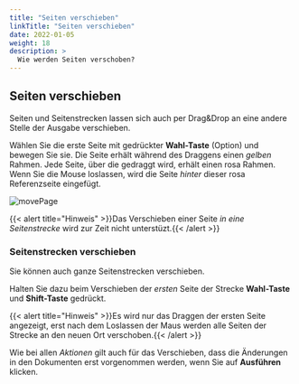```yaml
---
title: "Seiten verschieben"
linkTitle: "Seiten verschieben"
date: 2022-01-05
weight: 18
description: >
  Wie werden Seiten verschoben?
---
```


 ## Seiten verschieben

Seiten und Seitenstrecken lassen sich auch per Drag&Drop an eine andere Stelle der Ausgabe verschieben.

Wählen Sie die erste Seite mit gedrückter **Wahl-Taste** (Option) und bewegen Sie sie. Die Seite erhält während des Draggens einen *gelben* Rahmen. Jede Seite, über die gedraggt wird, erhält einen rosa Rahmen. Wenn Sie die Mouse loslassen, wird die Seite *hinter* dieser rosa Referenzseite eingefügt.


![movePage](/images/movePage.png)


{{< alert title="Hinweis" >}}Das Verschieben einer Seite *in eine Seitenstrecke* wird zur Zeit nicht unterstüzt.{{< /alert >}}


 ### Seitenstrecken verschieben

Sie können auch ganze Seitenstrecken verschieben. 

Halten Sie dazu beim Verschieben der *ersten* Seite der Strecke **Wahl-Taste** und **Shift-Taste** gedrückt. 

{{< alert title="Hinweis" >}}Es wird nur das Draggen der ersten Seite angezeigt, erst nach dem Loslassen der Maus werden alle Seiten der Strecke an den neuen Ort verschoben.{{< /alert >}}




Wie bei allen *Aktionen* gilt auch für das Verschieben, dass die Änderungen in den Dokumenten erst vorgenommen werden, wenn Sie auf **Ausführen** klicken.

